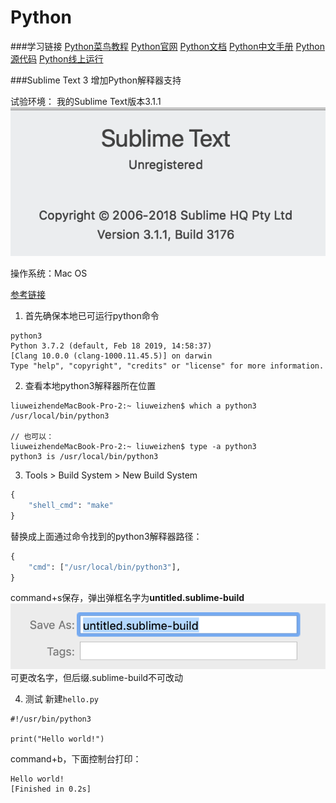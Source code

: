 # Python

###学习链接
[Python菜鸟教程](https://www.runoob.com/python3/python3-tutorial.html)
[Python官网](https://www.python.org/)
[Python文档](https://www.python.org/doc/)
[Python中文手册](https://www.runoob.com/manual/pythontutorial3/docs/html/introduction.html)
[Python源代码](https://www.python.org/downloads/source/)
[Python线上运行](https://www.runoob.com/try/runcode.php?filename=HelloWorld&type=python3)

###Sublime Text 3 增加Python解释器支持

试验环境：
我的Sublime Text版本3.1.1
![](images/1.png)

操作系统：Mac OS

[参考链接](https://blog.csdn.net/weixin_41768008/article/details/79859008)

1. 首先确保本地已可运行python命令
```
python3
Python 3.7.2 (default, Feb 18 2019, 14:58:37) 
[Clang 10.0.0 (clang-1000.11.45.5)] on darwin
Type "help", "copyright", "credits" or "license" for more information.
```

2. 查看本地python3解释器所在位置
```
liuweizhendeMacBook-Pro-2:~ liuweizhen$ which a python3
/usr/local/bin/python3

// 也可以：
liuweizhendeMacBook-Pro-2:~ liuweizhen$ type -a python3
python3 is /usr/local/bin/python3
```

3. Tools > Build System > New Build System
```python
{
	"shell_cmd": "make"
}
```
替换成上面通过命令找到的python3解释器路径：
```python
{
	"cmd": ["/usr/local/bin/python3"],
}
```
command+s保存，弹出弹框名字为**untitled.sublime-build**
![](images/2.png)
可更改名字，但后缀.sublime-build不可改动

4. 测试
新建`hello.py`
```
#!/usr/bin/python3

print("Hello world!")
```
command+b，下面控制台打印：
```
Hello world!
[Finished in 0.2s]
```
